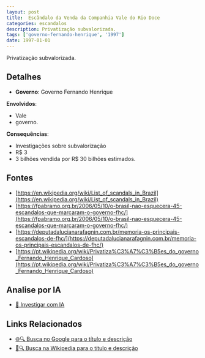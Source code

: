 ```yaml
---
layout: post
title:  Escândalo da Venda da Companhia Vale do Rio Doce
categories: escandalos
description: Privatização subvalorizada.
tags: ['governo-fernando-henrique', '1997']
date: 1997-01-01
---
```


Privatização subvalorizada.

## Detalhes
- **Governo**: Governo Fernando Henrique

**Envolvidos**:
- Vale
- governo.


**Consequências**:
- Investigações sobre subvalorização
- R$ 3
- 3 bilhões vendida por R$ 30 bilhões estimados.


## Fontes
- [https://en.wikipedia.org/wiki/List_of_scandals_in_Brazil](https://en.wikipedia.org/wiki/List_of_scandals_in_Brazil)
- [https://fpabramo.org.br/2006/05/10/o-brasil-nao-esquecera-45-escandalos-que-marcaram-o-governo-fhc/](https://fpabramo.org.br/2006/05/10/o-brasil-nao-esquecera-45-escandalos-que-marcaram-o-governo-fhc/)
- [https://deputadalucianarafagnin.com.br/memoria-os-principais-escandalos-de-fhc/](https://deputadalucianarafagnin.com.br/memoria-os-principais-escandalos-de-fhc/)
- [https://pt.wikipedia.org/wiki/Privatiza%C3%A7%C3%B5es_do_governo_Fernando_Henrique_Cardoso](https://pt.wikipedia.org/wiki/Privatiza%C3%A7%C3%B5es_do_governo_Fernando_Henrique_Cardoso)


## Analise por IA
- [🤖 Investigar com IA](https://www.perplexity.ai/search?q=Esc%C3%A2ndalo%20da%20Venda%20da%20Companhia%20Vale%20do%20Rio%20Doce%20Privatiza%C3%A7%C3%A3o%20subvalorizada.%20Governo%20Fernando%20Henrique)

## Links Relacionados
- [🌐🔍 Busca no Google para o título e descrição](https://www.google.com/search?q=Esc%C3%A2ndalo%20da%20Venda%20da%20Companhia%20Vale%20do%20Rio%20Doce%20Privatiza%C3%A7%C3%A3o%20subvalorizada.%20Governo%20Fernando%20Henrique)
- [📖🔍 Busca na Wikipedia para o título e descrição](https://pt.wikipedia.org/w/index.php?search=Esc%C3%A2ndalo%20da%20Venda%20da%20Companhia%20Vale%20do%20Rio%20Doce%20Privatiza%C3%A7%C3%A3o%20subvalorizada.%20Governo%20Fernando%20Henrique)


